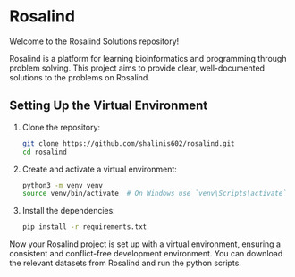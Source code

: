 # Rosalind 
Welcome to the Rosalind Solutions repository! 

Rosalind is a platform for learning bioinformatics and programming through problem solving. This project aims to provide clear, well-documented solutions to the problems on Rosalind. 

## Setting Up the Virtual Environment

1. Clone the repository:

    ```bash
    git clone https://github.com/shalinis602/rosalind.git
    cd rosalind
    ```

2. Create and activate a virtual environment:

    ```bash
    python3 -m venv venv
    source venv/bin/activate  # On Windows use `venv\Scripts\activate`
    ```

3. Install the dependencies:

    ```bash
    pip install -r requirements.txt
    ```

Now your Rosalind project is set up with a virtual environment, ensuring a consistent and conflict-free development environment. You can download the relevant datasets from Rosalind and run the python scripts.
